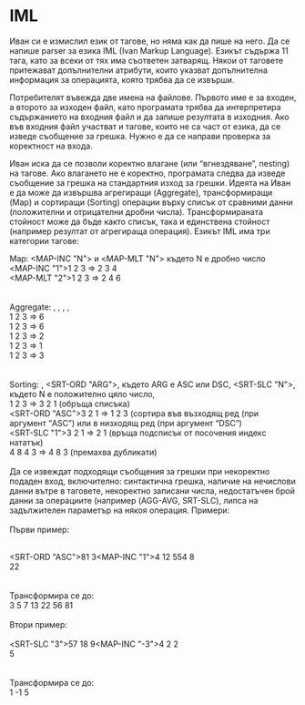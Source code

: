 # IML
Иван си е измислил език от тагове, но няма как да пише на него. Да се напише parser за езика IML (Ivan Markup Language). Езикът съдържа 11 тага, като за всеки от тях има съответен затварящ. Някои от таговете притежават допълнителни атрибути, които указват допълнителна информация за операцията, която трябва да се извърши.

Потребителят въвежда две имена на файлове. Първото име е за входен, а второто за изходен файл, като програмата трябва да интерпретира съдържанието на входния файл и да запише резултата в изходния. Ако във входния файл участват и тагове, които не са част от езика, да се изведе съобщение за грешка. Нужно е да се направи проверка за коректност на входа.

Иван иска да се позволи коректно влагане (или “вгнездяване”, nesting) на тагове. Ако влагането не е коректно, програмата следва да изведе съобщение за грешка на стандартния изход за грешки. Идеята на Иван е да може да извършва агрегиращи (Aggregate), трансформиращи (Map) и сортиращи (Sorting) операции върху списък от сравними данни (положителни и отрицателни дробни числа). Трансформираната стойност може да бъде както списък, така и единствена стойност (например резултат от агрегираща операция). Езикът IML има три категории тагове:

Map: <MAP-INC "N"> и <MAP-MLT "N"> където N е дробно число</br>
<MAP-INC "1">1 2 3</MAP-INC> ⇒ 2 3 4</br>
<MAP-MLT "2">1 2 3</MAP-MLT> ⇒ 2 4 6</br>
</br>
</br>
Aggregate: <AGG-SUM>, <AGG-PRO>, <AGG-AVG>, <AGG-FST>, <AGG-LST></br>
<AGG-SUM>1 2 3</AGG-SUM> ⇒ 6</br>
<AGG-PRO>1 2 3</AGG-PRO> ⇒ 6</br>
<AGG-AVG>1 2 3</AGG-AVG> ⇒ 2</br>
<AGG-FST>1 2 3</AGG-FST> ⇒ 1</br>
<AGG-LST>1 2 3</AGG-LST> ⇒ 3</br>
</br>
</br>
Sorting: <SRT-REV>, <SRT-ORD "ARG">, където ARG е ASC или DSC, <SRT-SLC "N">, където N е положително цяло число, <SRT-DST></br>
<SRT-REV>1 2 3</SRT-REV> ⇒ 3 2 1 (обръща списъка)</br>
<SRT-ORD "ASC">3 2 1</SRT-ORD> ⇒ 1 2 3 (сортира във възходящ ред (при аргумент “ASC”) или в низходящ ред (при аргумент “DSC”)</br>
<SRT-SLC "1">3 2 1</SRT-SLC> ⇒ 2 1 (връща подсписък от посочения индекс нататък)</br>
<SRT-DST>4 8 4 3</SRT-DST> ⇒ 4 8 3 (премахва дубликати)</br>
</br>
Да се извеждат подходящи съобщения за грешки при некоректно подаден вход, включително: синтактична грешка, наличие на нечислови данни вътре в таговете, некоректно записани числа, недостатъчен брой данни за операциите (например (AGG-AVG, SRT-SLC), липса на задължителен параметър на някоя операция.
Примери:</br>
</br>
Първи пример:</br>
</br>

<SRT-ORD "ASC">81 3<MAP-INC "1">4 12 55<AGG-AVG>4 8</br>
</AGG-AVG></MAP-INC>22</SRT-ORD></br>
</br>
</br>
Трансформира се до:</br>
3 5 7 13 22 56 81</br>
</br>
Втори пример:</br>
</br>
<SRT-DST><SRT-SLC "3">57 18 9<MAP-INC "-3">4 2 2</br>
  </MAP-INC>5</SRT-SLC></SRT-DST></br>
</br>
</br>
Трансформира се до:</br>
1 -1 5</br>
